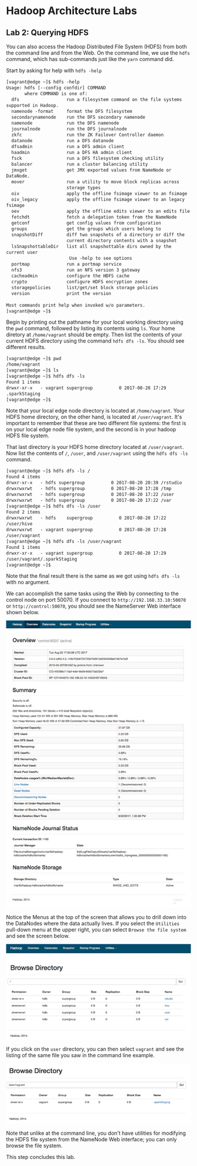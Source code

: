 # Hadoop Architecture Labs

## Lab 2: Querying HDFS

You can also access the Hadoop Distributed File System (HDFS) from both the command line and from the Web. On the command line, we use the `hdfs` command, which has sub-commands just like the `yarn` command did.

Start by asking for help with `hdfs -help`

```text
[vagrant@edge ~]$ hdfs -help
Usage: hdfs [--config confdir] COMMAND
       where COMMAND is one of:
  dfs                  run a filesystem command on the file systems supported in Hadoop.
  namenode -format     format the DFS filesystem
  secondarynamenode    run the DFS secondary namenode
  namenode             run the DFS namenode
  journalnode          run the DFS journalnode
  zkfc                 run the ZK Failover Controller daemon
  datanode             run a DFS datanode
  dfsadmin             run a DFS admin client
  haadmin              run a DFS HA admin client
  fsck                 run a DFS filesystem checking utility
  balancer             run a cluster balancing utility
  jmxget               get JMX exported values from NameNode or DataNode.
  mover                run a utility to move block replicas across
                       storage types
  oiv                  apply the offline fsimage viewer to an fsimage
  oiv_legacy           apply the offline fsimage viewer to an legacy fsimage
  oev                  apply the offline edits viewer to an edits file
  fetchdt              fetch a delegation token from the NameNode
  getconf              get config values from configuration
  groups               get the groups which users belong to
  snapshotDiff         diff two snapshots of a directory or diff the
                       current directory contents with a snapshot
  lsSnapshottableDir   list all snapshottable dirs owned by the current user
						Use -help to see options
  portmap              run a portmap service
  nfs3                 run an NFS version 3 gateway
  cacheadmin           configure the HDFS cache
  crypto               configure HDFS encryption zones
  storagepolicies      list/get/set block storage policies
  version              print the version

Most commands print help when invoked w/o parameters.
[vagrant@edge ~]$ 
```

Begin by printing out the pathname for your local working directory using the `pwd` command, followed by listing its contents using `ls`. Your home diretory at `/home/vagrant` should be empty. Then list the contents of your current HDFS directory using the command `hdfs dfs -ls`. You should see different results.

```
[vagrant@edge ~]$ pwd
/home/vagrant
[vagrant@edge ~]$ ls
[vagrant@edge ~]$ hdfs dfs -ls
Found 1 items
drwxr-xr-x   - vagrant supergroup          0 2017-08-20 17:29 .sparkStaging
[vagrant@edge ~]$ 
```

Note that your local edge node directory is located at `/home/vagrant`. Your HDFS home directory, on the other hand, is located at `/user/vagrant`. It's important to remember that these are two different file systems: the first is on your local edge node file system, and the second is in your hadoop HDFS file system.

That last directory is your HDFS home directory located at `/user/vagrant`. Now list the contents of `/`,  `/user`, and `/user/vagrant` using the `hdfs dfs -ls` command.

```
[vagrant@edge ~]$ hdfs dfs -ls /
Found 4 items
drwxr-xr-x   - hdfs supergroup          0 2017-08-20 20:39 /rstudio
drwxrwxrwt   - hdfs supergroup          0 2017-08-20 17:28 /tmp
drwxrwxrwt   - hdfs supergroup          0 2017-08-20 17:22 /user
drwxrwxrwt   - hdfs supergroup          0 2017-08-20 17:22 /var
[vagrant@edge ~]$ hdfs dfs -ls /user
Found 2 items
drwxrwxrwt   - hdfs    supergroup          0 2017-08-20 17:22 /user/hive
drwxrwxrwt   - vagrant supergroup          0 2017-08-20 17:28 /user/vagrant
[vagrant@edge ~]$ hdfs dfs -ls /user/vagrant
Found 1 items
drwxr-xr-x   - vagrant supergroup          0 2017-08-20 17:29 /user/vagrant/.sparkStaging
[vagrant@edge ~]$ 

```

Note that the final result there is the same as we got using `hdfs dfs -ls` with no argument.

We can accomplish the same tasks using the Web by connecting to the control node on port 50070. If you connect to `http://192.168.33.10:50070` or `http://control:50070`, you should see the NameServer Web interface shown below.

![Web Interface to the HDFS NameNode on port 50070](images/hdfsscreen.jpg)

Notice the Menus at the top of the screen that allows you to drill down into the DataNodes where the data actually lives. If you select the `Utilities` pull-down menu at the upper right, you can select `Browse the file system` and see the screen below.

![HDFS root file system using the NameNode Service](images/hdfsscreen2.jpg)

If you click on the `user` directory, you can then select `vagrant` and see the listing of the same file you saw in the command line example.

![HDFS /user/vagrant directory listing](images/hdfsscreen3.jpg)

Note that unlike at the command line, you don't have utilities for modifying the HDFS file system from the NameNode Web interface; you can only browse the file system.

This step concludes this lab.
